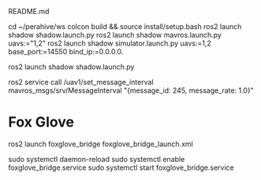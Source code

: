 README.md

cd ~/perahive/ws
colcon build && source install/setup.bash
ros2 launch shadow shadow.launch.py
ros2 launch shadow mavros.launch.py uavs:="1,2"
ros2 launch shadow simulator.launch.py uavs:=1,2 base_port:=14550 bind_ip:=0.0.0.0.

ros2 launch shadow shadow.launch.py



ros2 service call /uav1/set_message_interval mavros_msgs/srv/MessageInterval "{message_id: 245, message_rate: 1.0}"


# Fox Glove

ros2 launch foxglove_bridge foxglove_bridge_launch.xml

sudo systemctl daemon-reload
sudo systemctl enable foxglove_bridge.service
sudo systemctl start foxglove_bridge.service


